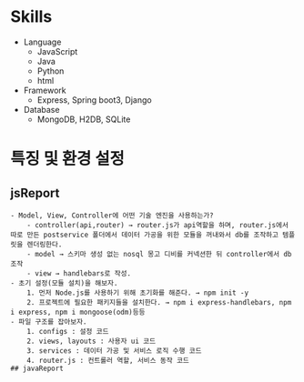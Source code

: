 # Skills
- Language
    - JavaScript
    - Java
    - Python
    - html
- Framework
    - Express, Spring boot3, Django
- Database
    - MongoDB, H2DB, SQLite

 # 특징 및 환경 설정
   ## jsReport
    - Model, View, Controller에 어떤 기술 엔진을 사용하는가?
        - controller(api,router) → router.js가 api역할을 하며, router.js에서 따로 만든 postservice 폴더에서 데이터 가공을 위한 모듈을 꺼내와서 db를 조작하고 템플릿을 렌더링한다.
        - model → 스키마 생성 없는 nosql 몽고 디비를 커넥션한 뒤 controller에서 db 조작
        - view → handlebars로 작성.
    - 초기 설정(모듈 설치)을 해보자.
        1. 먼저 Node.js를 사용하기 위해 초기화를 해준다. → npm init -y
        2. 프로젝트에 필요한 패키지들을 설치한다. → npm i express-handlebars, npm i express, npm i mongoose(odm)등등
    - 파일 구조를 잡아보자.
        1. configs : 설정 코드
        2. views, layouts : 사용자 ui 코드
        3. services : 데이터 가공 및 서비스 로직 수행 코드
        4. router.js : 컨트롤러 역할, 서비스 동작 코드
    ## javaReport
